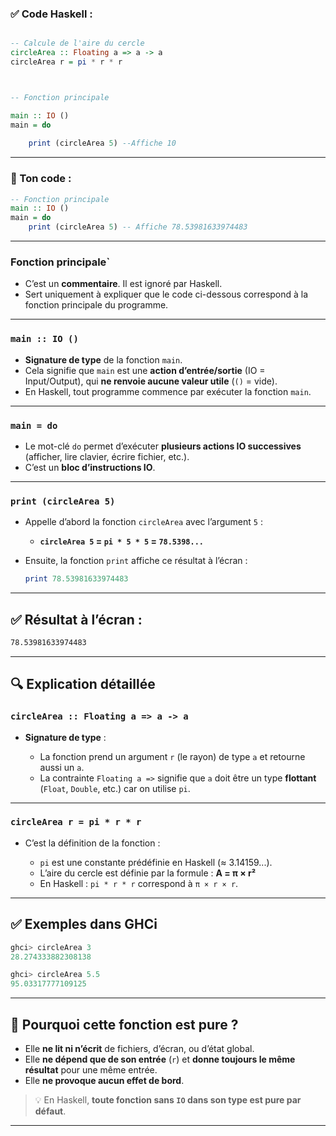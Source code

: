 ### ✅ Code Haskell :

```haskell

-- Calcule de l'aire du cercle
circleArea :: Floating a => a -> a
circleArea r = pi * r * r



-- Fonction principale

main :: IO ()
main = do
   
    print (circleArea 5) --Affiche 10
```

---

### 🔢 Ton code :

```haskell
-- Fonction principale
main :: IO ()
main = do
    print (circleArea 5) -- Affiche 78.53981633974483
```

---

### Fonction principale`

* C’est un **commentaire**. Il est ignoré par Haskell.
* Sert uniquement à expliquer que le code ci-dessous correspond à la fonction principale du programme.

---

### `main :: IO ()`

* **Signature de type** de la fonction `main`.
* Cela signifie que `main` est une **action d’entrée/sortie** (IO = Input/Output), qui **ne renvoie aucune valeur utile** (`()` = vide).
* En Haskell, tout programme commence par exécuter la fonction `main`.

---

### `main = do`

* Le mot-clé `do` permet d’exécuter **plusieurs actions IO successives** (afficher, lire clavier, écrire fichier, etc.).
* C’est un **bloc d’instructions IO**.

---

### `print (circleArea 5)`

* Appelle d’abord la fonction `circleArea` avec l’argument `5` :

  * **`circleArea 5` = `pi * 5 * 5` = `78.5398...`**
* Ensuite, la fonction `print` affiche ce résultat à l’écran :

  ```haskell
  print 78.53981633974483
  ```
  
---

## ✅ Résultat à l’écran :

```bash
78.53981633974483
```

---

## 🔍 Explication détaillée

### `circleArea :: Floating a => a -> a`

* **Signature de type** :

  * La fonction prend un argument `r` (le rayon) de type `a` et retourne aussi un `a`.
  * La contrainte `Floating a =>` signifie que `a` doit être un type **flottant** (`Float`, `Double`, etc.) car on utilise `pi`.

---

### `circleArea r = pi * r * r`

* C’est la définition de la fonction :

  * `pi` est une constante prédéfinie en Haskell (≈ 3.14159...).
  * L’aire du cercle est définie par la formule : **A = π × r²**
  * En Haskell : `pi * r * r` correspond à `π × r × r`.

---

## ✅ Exemples dans GHCi

```haskell
ghci> circleArea 3
28.274333882308138

ghci> circleArea 5.5
95.03317777109125
```

---

## 🎯 Pourquoi cette fonction est **pure** ?

* Elle **ne lit ni n’écrit** de fichiers, d’écran, ou d’état global.
* Elle **ne dépend que de son entrée** (`r`) et **donne toujours le même résultat** pour une même entrée.
* Elle **ne provoque aucun effet de bord**.

> 💡 En Haskell, **toute fonction sans `IO` dans son type est pure par défaut**.

---

